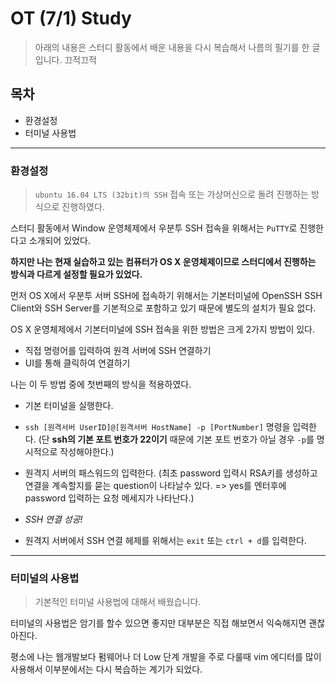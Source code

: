 # OT (7/1) Study
> 아래의 내용은 스터디 활동에서 배운 내용을 다시 복습해서 나름의 필기를 한 글입니다. 끄적끄적 
## 목차 
- 환경설정
- 터미널 사용법

----

### 환경설정
> `ubuntu 16.04 LTS (32bit)의 SSH` 접속 또는 가상머신으로 돌려 진행하는 방식으로 진행하였다.

스터디 활동에서 Window 운영체제에서 우분투 SSH 접속을 위해서는 `PuTTY`로 진행한다고 소개되어 있었다.

**하지만 나는 현재 실습하고 있는 컴퓨터가 OS X 운영체제이므로 스터디에서 진행하는 방식과 다르게 설정할 필요가 있었다.**

먼저 OS X에서 우분투 서버 SSH에 접속하기 위해서는 기본터미널에 OpenSSH SSH Client와 SSH Server를 기본적으로 포함하고 있기 때문에 별도의 설치가 필요 없다.

OS X 운영체제에서 기본터미널에 SSH 접속을 위한 방법은 크게 2가지 방법이 있다.

- 직접 명령어를 입력하여 원격 서버에 SSH 연결하기
- UI를 통해 클릭하여 연결하기

나는 이 두 방법 중에 첫번째의 방식을 적용하였다.

- 기본 터미널을 실행한다.
- `ssh [원격서버 UserID]@[원격서버 HostName] -p [PortNumber]` 명령을 입력한다. (단 **ssh의 기본 포트 번호가 22이기** 때문에 기본 포트 번호가 아닐 경우 `-p`를 명시적으로 작성해야한다.)

- 원격지 서버의 패스워드의 입력한다. (최초 password 입력시 RSA키를 생성하고 연결을 계속할지를 묻는 question이 나타날수 있다. => yes를 엔터후에 password 입력하는 요청 메세지가 나타난다.)
- *SSH 연결 성공!*
- 원격지 서버에서 SSH 연결 헤제를 위해서는 `exit` 또는 `ctrl + d`를 입력한다.

---

### 터미널의 사용법
> 기본적인 터미널 사용법에 대해서 배웠습니다.

터미널의 사용법은 암기를 할수 있으면 좋지만 대부분은 직접 해보면서 익숙해지면 괜찮아진다.

평소에 나는 웹개발보다 펌웨어나 더 Low 단계 개발을 주로 다룰때 vim 에디터를 많이 사용해서 이부분에서는 다시 복습하는 계기가 되었다.

